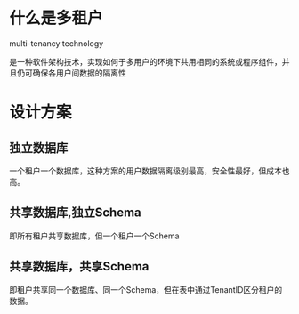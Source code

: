 # 什么是多租户

multi-tenancy technology

是一种软件架构技术，实现如何于多用户的环境下共用相同的系统或程序组件，并且仍可确保各用户间数据的隔离性

# 设计方案

## 独立数据库

 一个租户一个数据库，这种方案的用户数据隔离级别最高，安全性最好，但成本也高。

## 共享数据库,独立Schema

 即所有租户共享数据库，但一个租户一个Schema

## 共享数据库，共享Schema

 即租户共享同一个数据库、同一个Schema，但在表中通过TenantID区分租户的数据。



